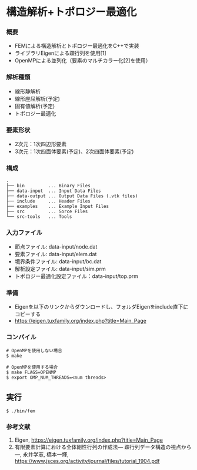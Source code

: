 # 構造解析+トポロジー最適化
### 概要
- FEMによる構造解析とトポロジー最適化をC++で実装
- ライブラリEigenによる疎行列を使用[1]
- OpenMPによる並列化（要素のマルチカラー化[2]を使用）

### 解析種類
- 線形静解析
- 線形座屈解析(予定)
- 固有値解析(予定)
- トポロジー最適化

### 要素形状
- 2次元：1次四辺形要素
- 3次元：1次四面体要素(予定)、2次四面体要素(予定)

### 構成
```
.
├── bin         ... Binary Files
├── data-input  ... Input Data Files
├── data-output ... Output Data Files (.vtk files)
├── include     ... Header Files
├── examples    ... Example Input Files
├── src         ... Sorce Files
└── src-tools   ... Tools
```

### 入力ファイル
- 節点ファイル: data-input/node.dat
- 要素ファイル: data-input/elem.dat
- 境界条件ファイル: data-input/bc.dat
- 解析設定ファイル: data-input/sim.prm
- トポロジー最適化設定ファイル：data-input/top.prm

### 準備
- Eigenを以下のリンクからダウンロードし、フォルダEigenをinclude直下にコピーする
- https://eigen.tuxfamily.org/index.php?title=Main_Page

### コンパイル
```
# OpenMPを使用しない場合
$ make
```
```
# OpenMPを使用する場合
$ make FLAGS=OPENMP
$ export OMP_NUM_THREADS=<num threads>
```

## 実行
```
$ ./bin/fem
```

### 参考文献
1. Eigen, https://eigen.tuxfamily.org/index.php?title=Main_Page
2. 有限要素計算における全体剛性行列の作成法― 疎行列データ構造の視点から ―, 永井学志, 橋本一輝, https://www.jsces.org/activity/journal/files/tutorial_1904.pdf